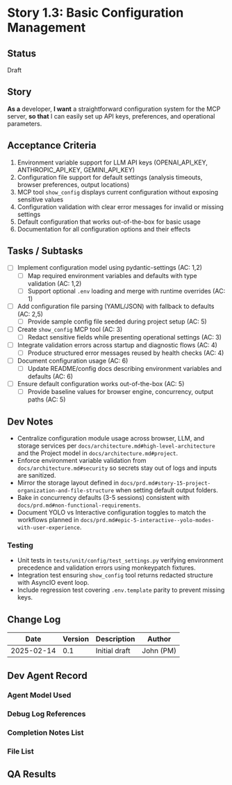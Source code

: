# Story 1.3: Basic Configuration Management

## Status
Draft

## Story
**As a** developer,
**I want** a straightforward configuration system for the MCP server,
**so that** I can easily set up API keys, preferences, and operational parameters.

## Acceptance Criteria
1. Environment variable support for LLM API keys (OPENAI_API_KEY, ANTHROPIC_API_KEY, GEMINI_API_KEY)
2. Configuration file support for default settings (analysis timeouts, browser preferences, output locations)
3. MCP tool `show_config` displays current configuration without exposing sensitive values
4. Configuration validation with clear error messages for invalid or missing settings
5. Default configuration that works out-of-the-box for basic usage
6. Documentation for all configuration options and their effects

## Tasks / Subtasks
- [ ] Implement configuration model using pydantic-settings (AC: 1,2)
  - [ ] Map required environment variables and defaults with type validation (AC: 1,2)
  - [ ] Support optional `.env` loading and merge with runtime overrides (AC: 1)
- [ ] Add configuration file parsing (YAML/JSON) with fallback to defaults (AC: 2,5)
  - [ ] Provide sample config file seeded during project setup (AC: 5)
- [ ] Create `show_config` MCP tool (AC: 3)
  - [ ] Redact sensitive fields while presenting operational settings (AC: 3)
- [ ] Integrate validation errors across startup and diagnostic flows (AC: 4)
  - [ ] Produce structured error messages reused by health checks (AC: 4)
- [ ] Document configuration usage (AC: 6)
  - [ ] Update README/config docs describing environment variables and defaults (AC: 6)
- [ ] Ensure default configuration works out-of-the-box (AC: 5)
  - [ ] Provide baseline values for browser engine, concurrency, output paths (AC: 5)

## Dev Notes
- Centralize configuration module usage across browser, LLM, and storage services per `docs/architecture.md#high-level-architecture` and the Project model in `docs/architecture.md#project`.
- Enforce environment variable validation from `docs/architecture.md#security` so secrets stay out of logs and inputs are sanitized.
- Mirror the storage layout defined in `docs/prd.md#story-15-project-organization-and-file-structure` when setting default output folders.
- Bake in concurrency defaults (3-5 sessions) consistent with `docs/prd.md#non-functional-requirements`.
- Document YOLO vs Interactive configuration toggles to match the workflows planned in `docs/prd.md#epic-5-interactive--yolo-modes-with-user-experience`.

### Testing
- Unit tests in `tests/unit/config/test_settings.py` verifying environment precedence and validation errors using monkeypatch fixtures.
- Integration test ensuring `show_config` tool returns redacted structure with AsyncIO event loop.
- Include regression test covering `.env.template` parity to prevent missing keys.

## Change Log
| Date | Version | Description | Author |
|------|---------|-------------|--------|
| 2025-02-14 | 0.1 | Initial draft | John (PM) |

## Dev Agent Record

### Agent Model Used

### Debug Log References

### Completion Notes List

### File List

## QA Results
